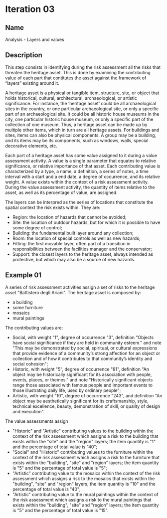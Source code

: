 # Iteration 03

## Name
Analysis - Layers and values

## Description
This step consists in identifying during the risk assessment all the risks that threaten the heritage asset. This is done by examining the contributing value of each part that contitutes the asset against the framework of “layers” existing around it. 

A heritage asset is a physical or tangible item, structure, site, or object that holds historical, cultural, architectural, archaeological, or artistic significance. For instance, the ‘heritage asset’ could be all archaeological sites in the country, or one particular archaeological site, or only a specific part of an archaeological site. It could be all historic house museums in the city, one particular historic house museum, or only a specific part of the collection of one museum. Thus, a heritage asset can be made up by multiple other items, which in turn are all heritage assets. For buildings and sites, items can also be physical components. A group may be a building, and its items may be its components, such as windows, walls, special decorative elements, etc.

Each part of a heritage asset has some value assigned to it during a value assessment activity. A value is a single parameter that equates to relative significance, or relative importance of that asset. Each contributing value is characterized by a type, a name, a definition, a series of notes, a time interval with a start and a end date, a degree of occurrence, and its relative weight. A value exists within the context of a risk assessment activity. During the value assessment activity, the quantity of items relative to the asset, as well as its percentage of value, are assigned.

The layers can be interpred as the series of locations that constitute the spatial context the risk exists within. They are:
* Region: the location of hazards that cannot be avoided;
* Site: the location of outdoor hazards, but for which it is possible to have some degree of control;
* Building: the fundamental built layer around any collection;
* Room: the location of special controls as well as new hazards;
* Fitting: the first movable layer, often part of a transition in responsibilities between the facilities manager and the conservator;
* Support: the closest layers to the heritage asset, always intended as protective, but which may also be a source of new hazards.

## Example 01
A series of risk assessment activities assign a set of risks to the heritage asset "Battistero degli Ariani". The heritage asset is composed by:
* a building
* some furniture
* mosaics
* mural paintings

The contributing values are:
* Social, with weight "1", degree of occurrence "3", definition "Objects have social significance if they are held in community esteem." and note "This may be demonstrated by social, spiritual, or cultural expressions that provide evidence of a community’s strong affection for an object or collection and of how it contributes to that community’s identity and social cohesion";
* Historic, with weight "5", degree of occurrence "81", definition "An object may be historically significant for its association with people, events, places, or themes." and note "Historically significant objects range those associated with famous people and important events to those illustrating daily life, used by ordinary people";		
* Artistic, with weight "10", degree of occurrence "243", and definition "An object may be aesthetically significant for its craftsmanship, style, technical excellence, beauty, demonstration of skill, or quality of design and execution".

The value assessments assign
* "Historic" and "Artistic" contributing values to the building within the context of the risk assessment which assigns a risk to the building that exists within the "site" and the "region" layers; the item quantity is "1" and the percentage of total value is "40";
* "Social" and "Historic" contributing values to the furniture within the context of the risk assessment which assigns a risk to the furniture that exists within the "building", "site" and "region" layers; the item quantity is "5" and the percentage of total value is "5";
* "Artistic" contributing value to the mosaics within the context of the risk assessment which assigns a risk to the mosaics that exists within the "building", "site" and "region" layers; the item quantity is "10" and the percentage of total value is "40";
* "Artistic" contributing value to the mural paintings within the context of the risk assessment which assigns a risk to the mural paintings that exists within the "building", "site" and "region" layers; the item quantity is "5" and the percentage of total value is "15".